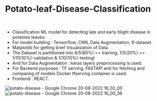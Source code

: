# Potato-leaf-Disease-Classification
<br>
<ul>
<li>Classification ML model for detecting late and early blight disease in potatoes leaves:</li>
<li>For model building : Tensorflow, CNN, Data Augmentation, tf-dataset.</li>
<li>Matplotlib for getting brief Visualization of Data.</li>
<li>The Dataset is partitioned into 4/5(80%) == training, 1/5(20%) == 1/10(10%)-validation & 1/10(10%)-testing!</li>
<li>And for Data Augmentation : keras layers preprocessing is used.</li>
<li>For Backend purposes : TF serving, FASTAPI and for fetching and comparing of models Docker tfserving container is used.</li>
<li>Frontend : REACT.</li>
</ul>

![potato-disease - Google Chrome 20-08-2022 16_02_00](https://user-images.githubusercontent.com/91179998/185743421-b929a948-f9dc-4979-85d3-29b17a564721.png)
![potato-disease - Google Chrome 20-08-2022 16_00_36](https://user-images.githubusercontent.com/91179998/185743212-2115e40a-bca2-48fe-ab53-40ee19edc464.png)
